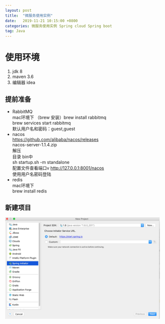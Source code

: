 ```yaml
---
layout: post
title:  "微服务使用实例"
date:   2019-11-21 10:15:00 +0800
categories: 微服务使用实例 Spring cloud Spring boot
tag: Java
---
```


# 使用环境
1. jdk 8
2. maven 3.6
3. 编辑器 idea

## 提前准备

* RabbitMQ <br>
    mac环境下 （brew 安装）brew install rabbitmq <br/>
    brew services start rabbitmq <br/>
    默认用户名和密码：guest,guest
* nacos <br/>
    https://github.com/alibaba/nacos/releases<br/>
    nacos-server-1.1.4.zip<br/>
    解压<br/>
    目录 bin中<br/>
    sh startup.sh -m standalone<br/>
    配置文件查看端口v
    http://127.0.0.1:8001/nacos<br/>
    使用用户名密码登陆
* redis<br/>
    mac环境下<br/>
        brew install redis

## 新建项目
![新建项目1](/images/posts/2019-11-21/create1.jpg) <br/>
